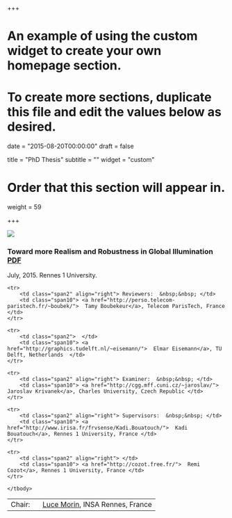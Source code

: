 +++
# An example of using the custom widget to create your own homepage section.
# To create more sections, duplicate this file and edit the values below as desired.

date = "2015-08-20T00:00:00"
draft = false

title = "PhD Thesis"
subtitle = ""
widget = "custom"

# Order that this section will appear in.
weight = 59

+++

<div class="col-md-12">
  <img src="/research/img/phd.png" class="pub-banner" itemprop="image">
</div>
<div class="col-md-12">
    <h3 class="article-title" itemprop="name">
        Toward more Realism and Robustness in Global Illumination  <a class="btn btn-primary btn-outline btn-xs" href=http://beltegeuse.s3-website-ap-northeast-1.amazonaws.com/research/2015_PhD_Gruson.pdf">PDF</a>
    </h3>
</div>
<div class="col-md-12">
    <div class="pub-publication">
        July, 2015. Rennes 1 University.
    </div>
</div>
<div class="col-md-12">
<table>
    <tbody><tr>
        <td class="span2" align="right"> Chair: &nbsp;&nbsp; </td>
        <td class="span10"> <a href="http://lmorin.perso.insa-rennes.fr/">  Luce Morin</a>, INSA Rennes, France </td>
    </tr>

    <tr>
        <td class="span2" align="right"> Reviewers:  &nbsp;&nbsp; </td>
        <td class="span10"> <a href="http://perso.telecom-paristech.fr/~boubek/">  Tamy Boubekeur</a>, Telecom ParisTech, France </td>
    </tr>

    <tr>
        <td class="span2">  </td>
        <td class="span10"> <a href="http://graphics.tudelft.nl/~eisemann/">  Elmar Eisemann</a>, TU Delft, Netherlands  </td>
    </tr>

    <tr>
        <td class="span2" align="right"> Examiner:  &nbsp;&nbsp; </td>
        <td class="span10"> <a href="http://cgg.mff.cuni.cz/~jaroslav/">  Jaroslav Krivanek</a>, Charles University, Czech Republic </td>
    </tr>

    <tr>
        <td class="span2" align="right"> Supervisors:  &nbsp;&nbsp; </td>
        <td class="span10"> <a href="http://www.irisa.fr/frvsense/Kadi.Bouatouch/">  Kadi Bouatouch</a>, Rennes 1 University, France </td>
    </tr>

    <tr>
        <td class="span2" align="right"> </td>
        <td class="span10"> <a href="http://cozot.free.fr/">  Remi Cozot</a>, Rennes 1 University, France </td>
    </tr>

    </tbody>
</table>
</div>
